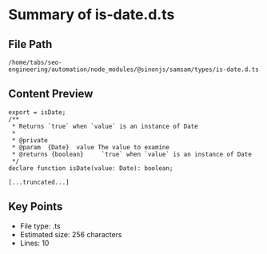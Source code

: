 # Summary of is-date.d.ts
  
## File Path
`/home/tabs/seo-engineering/automation/node_modules/@sinonjs/samsam/types/is-date.d.ts`

## Content Preview
```
export = isDate;
/**
 * Returns `true` when `value` is an instance of Date
 *
 * @private
 * @param  {Date}  value The value to examine
 * @returns {boolean}     `true` when `value` is an instance of Date
 */
declare function isDate(value: Date): boolean;

[...truncated...]
```

## Key Points
- File type: .ts
- Estimated size: 256 characters
- Lines: 10
